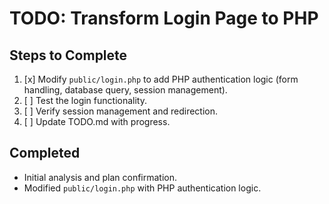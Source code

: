 # TODO: Transform Login Page to PHP

## Steps to Complete
1. [x] Modify `public/login.php` to add PHP authentication logic (form handling, database query, session management).
2. [ ] Test the login functionality.
3. [ ] Verify session management and redirection.
4. [ ] Update TODO.md with progress.

## Completed
- Initial analysis and plan confirmation.
- Modified `public/login.php` with PHP authentication logic.
